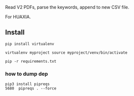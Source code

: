 Read V2 PDFs, parse the keywords, append to new CSV file.

For HUAXIA.

## Install
```
pip install virtualenv

virtualenv myproject source myproject/venv/bin/activate

pip -r requirements.txt
```

### how to dump dep
```
pip3 install pipreqs
5680  pipreqs . --force
```